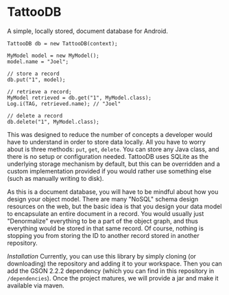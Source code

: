 TattooDB
========

A simple, locally stored, document database for Android. 

```
TattooDB db = new TattooDB(context);

MyModel model = new MyModel();
model.name = "Joel";

// store a record
db.put("1", model);

// retrieve a record;
MyModel retrieved = db.get("1", MyModel.class);
Log.i(TAG, retrieved.name); // "Joel"

// delete a record
db.delete("1", MyModel.class);
```

This was designed to reduce the number of concepts a developer would have to understand in order to store data locally.
All you have to worry about is three methods: `put`, `get`, `delete`. You can store any Java class, and there is no setup or configuration needed.
TattooDB uses SQLite as the underlying storage mechanism by default, but this can be overridden and a custom implementation provided if you would rather use something else (such as manually writing to disk).

As this is a document database, you will have to be mindful about how you design your object model. There are many "NoSQL" 
schema design resources on the web, but the basic idea is that you design your data model to encapsulate an entire document in a record. You would usually just "Denormalize" everything to be a part of the object graph, and thus everything would be stored in that same record. Of course, nothing is stopping you from storing the ID to another record stored in another repository.

*Installation*
Currently, you can use this library by simply cloning (or downloading) the repository and adding it to your workspace.
Then you can add the GSON 2.2.2 dependency (which you can find in this repository in `/dependencies`). Once the project matures, we will provide a jar and make it available via maven.
